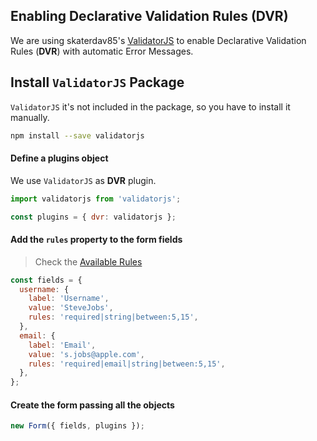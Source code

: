 ## Enabling Declarative Validation Rules (DVR)

We are using skaterdav85's [ValidatorJS](https://github.com/skaterdav85/validatorjs) to enable Declarative Validation Rules (**DVR**) with automatic Error Messages.

## Install `ValidatorJS` Package
`ValidatorJS` it's not included in the package, so you have to install it manually.

```bash
npm install --save validatorjs
```

#### Define a plugins object

We use `ValidatorJS` as **DVR** plugin.

```javascript
import validatorjs from 'validatorjs';

const plugins = { dvr: validatorjs };
```

#### Add the `rules` property to the form fields

> Check the [Available Rules](https://github.com/skaterdav85/validatorjs#available-rules)

```javascript
const fields = {
  username: {
    label: 'Username',
    value: 'SteveJobs',
    rules: 'required|string|between:5,15',
  },
  email: {
    label: 'Email',
    value: 's.jobs@apple.com',
    rules: 'required|email|string|between:5,15',
  },
};
```

#### Create the form passing all the objects

```javascript
new Form({ fields, plugins });
```
